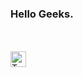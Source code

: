 ### Hello Geeks.

<br>
<br>
<!-- <a href="https://www.linkedin.com/in/sourav-kumar-812a491a5" target="_blank">
  <img src="https://static.vecteezy.com/system/resources/previews/018/910/715/original/linkedin-logo-linkedin-symbol-linkedin-icon-free-free-vector.jpg" 
       alt="LinkedIn" width="25" height="25">
</a>&nbsp-->
<a href="https://twitter.com/ersourav9871" target="_blank">
  <img src="https://t3.ftcdn.net/jpg/06/29/22/40/360_F_629224066_zdnJIKaJHiMkP6EOIoh6hvUxcnFpsbE1.jpg" 
       alt="Twitter" width="25" height="25">
</a>

